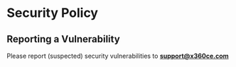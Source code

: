 # Security Policy

## Reporting a Vulnerability

Please report (suspected) security vulnerabilities to
**[support@x360ce.com](mailto:support@x360ce.com)**
